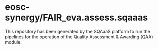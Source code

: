 # eosc-synergy/FAIR_eva.assess.sqaaas
This repository has been generated by the SQAaaS platform to run the pipelines
for the operation of the
Quality Assessment & Awarding (QAA)
module.